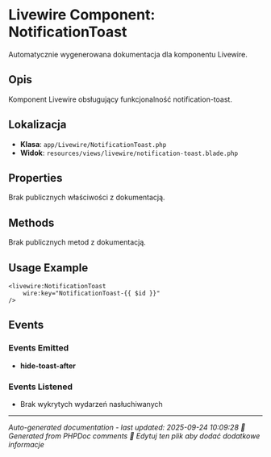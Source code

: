 # Livewire Component: NotificationToast

Automatycznie wygenerowana dokumentacja dla komponentu Livewire.

## Opis
Komponent Livewire obsługujący funkcjonalność notification-toast.

## Lokalizacja
- **Klasa**: `app/Livewire/NotificationToast.php`
- **Widok**: `resources/views/livewire/notification-toast.blade.php`



## Properties
Brak publicznych właściwości z dokumentacją.

## Methods
Brak publicznych metod z dokumentacją.

## Usage Example
```blade
<livewire:NotificationToast
    wire:key="NotificationToast-{{ $id }}"
/>
```

## Events

### Events Emitted
- **hide-toast-after**

### Events Listened
- Brak wykrytych wydarzeń nasłuchiwanych

---
*Auto-generated documentation - last updated: 2025-09-24 10:09:28*
*🤖 Generated from PHPDoc comments*
*📝 Edytuj ten plik aby dodać dodatkowe informacje*